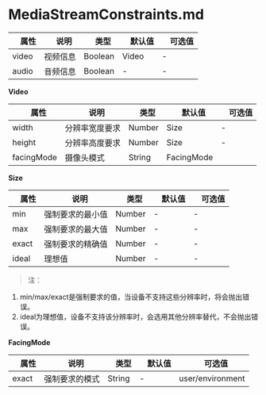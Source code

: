 # MediaStreamConstraints.md
| 属性 | 说明 | 类型 | 默认值 | 可选值 |
| ----- | ----- | ----- | ----- | ----- |
|video|视频信息|Boolean|Video|\-|\-|
|audio|音频信息|Boolean|\-|\-|



**Video**

| 属性 | 说明 | 类型 | 默认值 | 可选值 |
| ----- | ----- | ----- | ----- | ----- |
|width|分辨率宽度要求|Number|Size|\-|\-|
|height|分辨率高度要求|Number|Size|\-|\-|
|facingMode|摄像头模式|String|FacingMode| |user/environment|



**Size**

| 属性 | 说明 | 类型 | 默认值 | 可选值 |
| ----- | ----- | ----- | ----- | ----- |
|min|强制要求的最小值|Number|\-|\-|
|max|强制要求的最大值|Number|\-|\-|
|exact|强制要求的精确值|Number|\-|\-|
|ideal|理想值|Number|\-|\-|

> 注：
1. min/max/exact是强制要求的值，当设备不支持这些分辨率时，将会抛出错误。
2. ideal为理想值，设备不支持该分辨率时，会选用其他分辨率替代，不会抛出错误。



**FacingMode**

| 属性 | 说明 | 类型 | 默认值 | 可选值 |
| ----- | ----- | ----- | ----- | ----- |
|exact|强制要求的模式|String|\-|user/environment|

